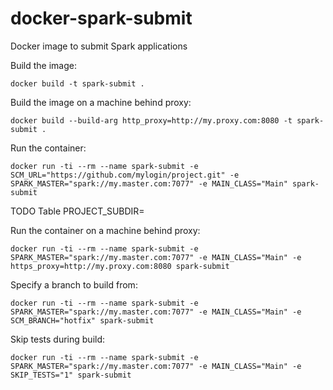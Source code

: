 # docker-spark-submit
Docker image to submit Spark applications

Build the image:
```
docker build -t spark-submit .
```
Build the image on a machine behind proxy:
```
docker build --build-arg http_proxy=http://my.proxy.com:8080 -t spark-submit .
```
Run the container:
```
docker run -ti --rm --name spark-submit -e SCM_URL="https://github.com/mylogin/project.git" -e SPARK_MASTER="spark://my.master.com:7077" -e MAIN_CLASS="Main" spark-submit

```
TODO Table
PROJECT_SUBDIR=

Run the container on a machine behind proxy:
```
docker run -ti --rm --name spark-submit -e SPARK_MASTER="spark://my.master.com:7077" -e MAIN_CLASS="Main" -e https_proxy=http://my.proxy.com:8080 spark-submit
```
Specify a branch to build from:
```
docker run -ti --rm --name spark-submit -e SPARK_MASTER="spark://my.master.com:7077" -e MAIN_CLASS="Main" -e SCM_BRANCH="hotfix" spark-submit
```
Skip tests during build:
```
docker run -ti --rm --name spark-submit -e SPARK_MASTER="spark://my.master.com:7077" -e MAIN_CLASS="Main" -e SKIP_TESTS="1" spark-submit
```
